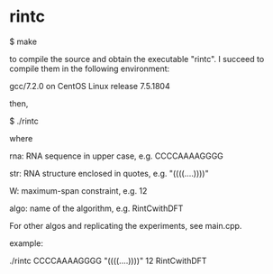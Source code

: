 # rintc
  
$ make

to compile the source and obtain the executable "rintc". I succeed to compile them in the following environment:

gcc/7.2.0 on CentOS Linux release 7.5.1804

then,

$ ./rintc <rna> <str> <W> <algo>

where

rna: RNA sequence in upper case, e.g. CCCCAAAAGGGG

str: RNA structure enclosed in quotes, e.g. "((((....))))"

W: maximum-span constraint, e.g. 12

algo: name of the algorithm, e.g. RintCwithDFT



For other algos and replicating the experiments, see main.cpp. 
      
example:

./rintc CCCCAAAAGGGG "((((....))))" 12 RintCwithDFT

